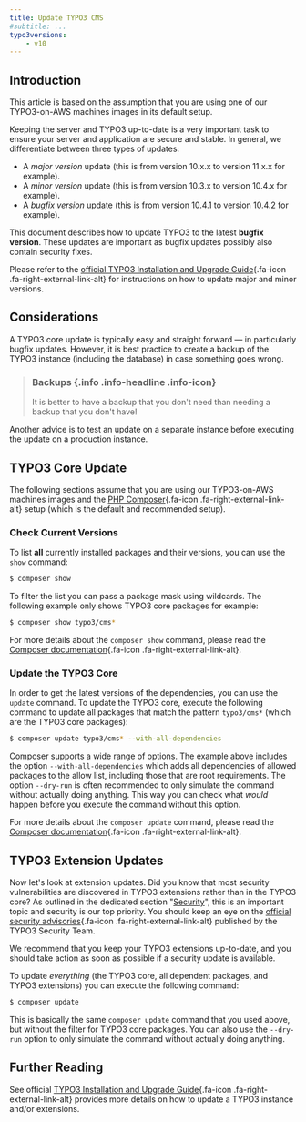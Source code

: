 ```yaml
---
title: Update TYPO3 CMS
#subtitle: ...
typo3versions:
    - v10
---
```


## Introduction

This article is based on the assumption that you are using one of our TYPO3-on-AWS machines images in its default setup.

Keeping the server and TYPO3 up-to-date is a very important task to ensure your server and application are secure and stable. In general, we differentiate between three types of updates:

- A *major version* update (this is from version 10.x.x to version 11.x.x for example).
- A *minor version* update (this is from version 10.3.x to version 10.4.x for example).
- A *bugfix version* update (this is from version 10.4.1 to version 10.4.2 for example).

This document describes how to update TYPO3 to the latest **bugfix version**. These updates are important as bugfix updates possibly also contain security fixes.

Please refer to the [official TYPO3 Installation and Upgrade Guide](https://docs.typo3.org/m/typo3/guide-installation/master/en-us/){.fa-icon .fa-right-external-link-alt} for instructions on how to update major and minor versions.


## Considerations

A TYPO3 core update is typically easy and straight forward &mdash; in particularly bugfix updates. However, it is best practice to create a backup of the TYPO3 instance (including the database) in case something goes wrong.

> ### Backups {.info .info-headline .info-icon}
>
> It is better to have a backup that you don't need than needing a backup that you don't have!

Another advice is to test an update on a separate instance before executing the update on a production instance.


## TYPO3 Core Update

The following sections assume that you are using our TYPO3-on-AWS machines images and the [PHP Composer](https://getcomposer.org/){.fa-icon .fa-right-external-link-alt} setup (which is the default and recommended setup).


### Check Current Versions

To list **all** currently installed packages and their versions, you can use the `show` command:

```bash
$ composer show
```

To filter the list you can pass a package mask using wildcards. The following example only shows TYPO3 core packages for example:

```bash
$ composer show typo3/cms*
```

For more details about the `composer show` command, please read the [Composer documentation](https://getcomposer.org/doc/03-cli.md#show){.fa-icon .fa-right-external-link-alt}.


### Update the TYPO3 Core

In order to get the latest versions of the dependencies, you can use the `update` command. To update the TYPO3 core, execute the following command to update all packages that match the pattern `typo3/cms*` (which are the TYPO3 core packages):

```bash
$ composer update typo3/cms* --with-all-dependencies
```

Composer supports a wide range of options. The example above includes the option `--with-all-dependencies` which adds all dependencies of allowed packages to the allow list, including those that are root requirements. The option `--dry-run` is often recommended to only simulate the command without actually doing anything. This way you can check what *would* happen before you execute the command without this option.

For more details about the `composer update` command, please read the [Composer documentation](https://getcomposer.org/doc/03-cli.md#update-u){.fa-icon .fa-right-external-link-alt}.


## TYPO3 Extension Updates

Now let's look at extension updates. Did you know that most security vulnerabilities are discovered in TYPO3 extensions rather than in the TYPO3 core?
As outlined in the dedicated section "[Security](../../security/)", this is an important topic and security is our top priority.
You should keep an eye on the [official security advisories](https://typo3.org/help/security-advisories){.fa-icon .fa-right-external-link-alt} published by the TYPO3 Security Team.

We recommend that you keep your TYPO3 extensions up-to-date, and you should take action as soon as possible if a security update is available.

To update *everything* (the TYPO3 core, all dependent packages, and TYPO3 extensions) you can execute the following command:

```bash
$ composer update
```

This is basically the same `composer update` command that you used above, but without the filter for TYPO3 core packages.
You can also use the `--dry-run` option to only simulate the command without actually doing anything.


## Further Reading

See official [TYPO3 Installation and Upgrade Guide](https://docs.typo3.org/m/typo3/guide-installation/master/en-us/){.fa-icon .fa-right-external-link-alt} provides more details on how to update a TYPO3 instance and/or extensions.
